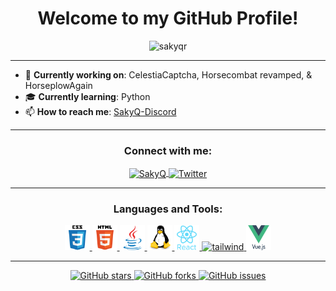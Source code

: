 <h1 align="center">Welcome to my GitHub Profile!</h1>
<p align="center">
  <img src="https://komarev.com/ghpvc/?username=sakyqr&label=Profile%20views&color=0e75b6&style=flat" alt="sakyqr" />
</p>

---

- 🔭 **Currently working on**: CelestiaCaptcha, Horsecombat revamped, & HorseplowAgain
- 🎓 **Currently learning**: Python
- 📫 **How to reach me**: [SakyQ-Discord](https://discord.com/users/762992222848679949)

---

<h3 align="center">Connect with me:</h3>
<p align="center">
  <a href="https://discord.com/users/762992222848679949" target="blank">
    <img align="center" src="https://raw.githubusercontent.com/rahuldkjain/github-profile-readme-generator/master/src/images/icons/Social/discord.svg" alt="SakyQ" height="30" width="40" />
  </a>
  <a href="https://twitter.com/abhisheknaiidu">
    <img align="center" src="https://img.shields.io/twitter/follow/abhisheknaiidu.svg?style=social" alt="Twitter" />
  </a>
</p>

---

<h3 align="center">Languages and Tools:</h3>
<p align="center">
  <a href="https://www.w3schools.com/css/" target="_blank" rel="noreferrer">
    <img src="https://raw.githubusercontent.com/devicons/devicon/master/icons/css3/css3-original-wordmark.svg" alt="css3" width="40" height="40"/>
  </a>
  <a href="https://www.w3.org/html/" target="_blank" rel="noreferrer">
    <img src="https://raw.githubusercontent.com/devicons/devicon/master/icons/html5/html5-original-wordmark.svg" alt="html5" width="40" height="40"/>
  </a>
  <a href="https://www.java.com" target="_blank" rel="noreferrer">
    <img src="https://raw.githubusercontent.com/devicons/devicon/master/icons/java/java-original.svg" alt="java" width="40" height="40"/>
  </a>
  <a href="https://www.linux.org/" target="_blank" rel="noreferrer">
    <img src="https://raw.githubusercontent.com/devicons/devicon/master/icons/linux/linux-original.svg" alt="linux" width="40" height="40"/>
  </a>
  <a href="https://reactjs.org/" target="_blank" rel="noreferrer">
    <img src="https://raw.githubusercontent.com/devicons/devicon/master/icons/react/react-original-wordmark.svg" alt="react" width="40" height="40"/>
  </a>
  <a href="https://tailwindcss.com/" target="_blank" rel="noreferrer">
    <img src="https://www.vectorlogo.zone/logos/tailwindcss/tailwindcss-icon.svg" alt="tailwind" width="40" height="40"/>
  </a>
  <a href="https://vuejs.org/" target="_blank" rel="noreferrer">
    <img src="https://raw.githubusercontent.com/devicons/devicon/master/icons/vuejs/vuejs-original-wordmark.svg" alt="vuejs" width="40" height="40"/>
  </a>
</p>

---

<p align="center">
  <a href="https://github.com/sakyqr">
    <img src="https://img.shields.io/github/stars/sakyqr?style=social" alt="GitHub stars"/>
  </a>
  <a href="https://github.com/sakyqr">
    <img src="https://img.shields.io/github/forks/sakyqr?style=social" alt="GitHub forks"/>
  </a>
  <a href="https://github.com/sakyqr">
    <img src="https://img.shields.io/github/issues/sakyqr?style=social" alt="GitHub issues"/>
  </a>
</p>

